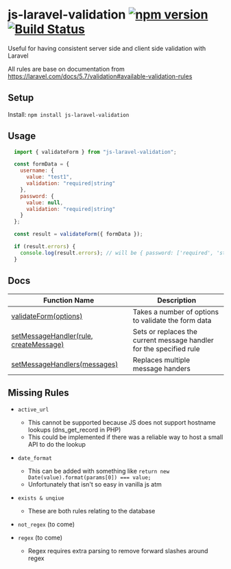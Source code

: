 # js-laravel-validation [![npm version](https://badge.fury.io/js/js-laravel-validation.svg)](https://badge.fury.io/js/js-laravel-validation) [![Build Status](https://travis-ci.org/nik-m2/js-laravel-validation.svg?branch=master)](https://travis-ci.org/nik-m2/js-laravel-validation)

Useful for having consistent server side and client side validation with Laravel

All rules are base on documentation from https://laravel.com/docs/5.7/validation#available-validation-rules

## Setup

Install: `npm install js-laravel-validation`

## Usage

```javascript
  import { validateForm } from "js-laravel-validation";

  const formData = {
    username: {
      value: "test1",
      validation: "required|string"
    },
    password: {
      value: null,
      validation: "required|string"
    }
  };

  const result = validateForm({ formData });

  if (result.errors) {
    console.log(result.errors); // will be { password: ['required', 'string'] }
  }

```

## Docs

| Function Name  | Description |
| ------------- | ------------- |
| [validateForm(options)](https://github.com/nik-m2/js-laravel-validation/blob/master/docs/validateForm.md)  | Takes a number of options to validate the form data  |
| [setMessageHandler(rule, createMessage)](https://github.com/nik-m2/js-laravel-validation/blob/master/docs/setMessageHandler.md)  | Sets or replaces the current message handler for the specified rule |
| [setMessageHandlers(messages)](https://github.com/nik-m2/js-laravel-validation/blob/master/docs/setMessageHandlers.md)  | Replaces multiple message handers  |

## Missing Rules
- `active_url` 
  - This cannot be supported because JS does not support hostname lookups (dns_get_record in PHP)
  - This could be implemented if there was a reliable way to host a small API to do the lookup
- `date_format`
  - This can be added with something like `return new Date(value).format(params[0]) === value;`
  - Unfortunately that isn't so easy in vanilla js atm
- `exists & unqiue`
   - These are both rules relating to the database

- `not_regex` (to come)
- `regex` (to come)
  - Regex requires extra parsing to remove forward slashes around regex
 
